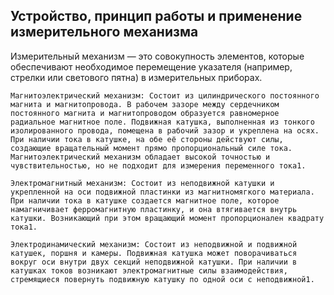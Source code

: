 ## Устройство, принцип работы и применение измерительного механизма
Измерительный механизм — это совокупность элементов, которые обеспечивают необходимое перемещение указателя (например, стрелки или светового пятна) в измерительных приборах.

    Магнитоэлектрический механизм: Состоит из цилиндрического постоянного магнита и магнитопровода. В рабочем зазоре между сердечником постоянного магнита и магнитопроводом образуется равномерное радиальное магнитное поле. Подвижная катушка, выполненная из тонкого изолированного провода, помещена в рабочий зазор и укреплена на осях. При наличии тока в катушке, на обе её стороны действуют силы, создающие вращательный момент прямо пропорциональный силе тока. Магнитоэлектрический механизм обладает высокой точностью и чувствительностью, но не подходит для измерения переменного тока1.

    Электромагнитный механизм: Состоит из неподвижной катушки и укрепленной на оси подвижной пластинки из магнитномягкого материала. При наличии тока в катушке создается магнитное поле, которое намагничивает ферромагнитную пластинку, и она втягивается внутрь катушки. Возникающий при этом вращающий момент пропорционален квадрату тока1.

    Электродинамический механизм: Состоит из неподвижной и подвижной катушек, поршня и камеры. Подвижная катушка может поворачиваться вокруг оси внутри двух секций неподвижной катушки. При наличии в катушках токов возникают электромагнитные силы взаимодействия, стремящиеся повернуть подвижную катушку по одной оси с неподвижной1.
